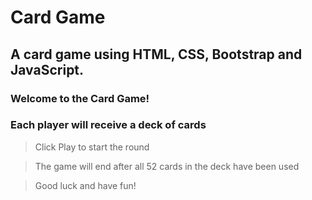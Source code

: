 # Card Game

## A card game using HTML, CSS, Bootstrap and JavaScript.

### Welcome to the Card Game!
 
### Each player will receive a deck of cards

> Click Play to start the round

> The game will end after all 52 cards in the deck have been used

> Good luck and have fun!
